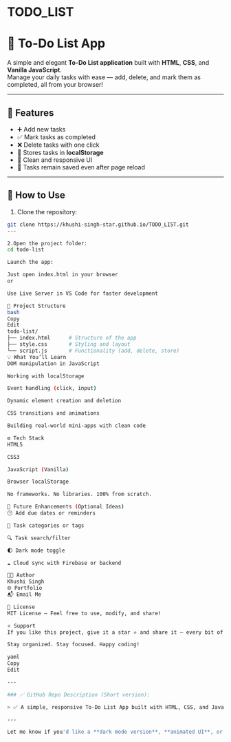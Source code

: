 # TODO_LIST

# 📝 To-Do List App

A simple and elegant **To-Do List application** built with **HTML**, **CSS**, and **Vanilla JavaScript**.  
Manage your daily tasks with ease — add, delete, and mark them as completed, all from your browser!

---

## 🌟 Features

- ➕ Add new tasks
- ✅ Mark tasks as completed
- ❌ Delete tasks with one click
- 💾 Stores tasks in **localStorage**
- 🎨 Clean and responsive UI
- 🔄 Tasks remain saved even after page reload

---

## 🚀 How to Use

1. Clone the repository:
```bash
git clone https://khushi-singh-star.github.io/TODO_LIST.git
---

2.Open the project folder:
cd todo-list

Launch the app:

Just open index.html in your browser
or

Use Live Server in VS Code for faster development

📁 Project Structure
bash
Copy
Edit
todo-list/
├── index.html      # Structure of the app
├── style.css       # Styling and layout
└── script.js       # Functionality (add, delete, store)
💡 What You’ll Learn
DOM manipulation in JavaScript

Working with localStorage

Event handling (click, input)

Dynamic element creation and deletion

CSS transitions and animations

Building real-world mini-apps with clean code

⚙️ Tech Stack
HTML5

CSS3

JavaScript (Vanilla)

Browser localStorage

No frameworks. No libraries. 100% from scratch.

🌱 Future Enhancements (Optional Ideas)
🕒 Add due dates or reminders

📂 Task categories or tags

🔍 Task search/filter

🌓 Dark mode toggle

☁️ Cloud sync with Firebase or backend

👩‍💻 Author
Khushi Singh
🌐 Portfolio
📬 Email Me

📜 License
MIT License — Feel free to use, modify, and share!

⭐ Support
If you like this project, give it a star ⭐ and share it — every bit of support helps!

Stay organized. Stay focused. Happy coding!

yaml
Copy
Edit

---

### ✅ GitHub Repo Description (Short version):

> ✅ A simple, responsive To-Do List App built with HTML, CSS, and JavaScript — with localStorage support to keep your tasks safe.

---

Let me know if you'd like a **dark mode version**, **animated UI**, or **task filtering/search** added. I can 
